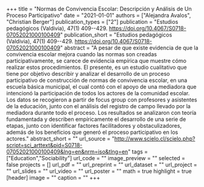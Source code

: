 +++
title = "Normas de Convivencia Escolar: Descripción y Análisis de Un Proceso Participativo"
date = "2021-01-01"
authors = ["Alejandra Avalos", "Christian Berger"]
publication_types = ["2"]
publication = "Estudios pedagógicos (Valdivia), 47(1) 409--429. https://doi.org/10.4067/S0718-07052021000100409"
publication_short = "Estudios pedagógicos (Valdivia), 47(1) 409--429. https://doi.org/10.4067/S0718-07052021000100409"
abstract = "A pesar de que existe evidencia de que la convivencia escolar mejora cuando las normas son creadas participativamente, se carece de evidencia empírica que muestre cómo realizar estos procedimientos. El presente, es un estudio cualitativo que tiene por objetivo describir y analizar el desarrollo de un proceso participativo de construcción de normas de convivencia escolar, en una escuela básica municipal, el cual contó con el apoyo de una mediadora que intencionó la participación de todos los actores de la comunidad escolar. Los datos se recogieron a partir de focus group con profesores y asistentes de la educación, junto con el análisis del registro de campo llevado por la mediadora durante todo el proceso. Los resultados se analizaron con teoría fundamentada y describen empíricamente el desarrollo de una serie de etapas, junto con identificar factores facilitadores y obstaculizadores, además de los beneficios que generó el proceso participativo en los actores."
abstract_short = ""
url_source = "http://www.scielo.cl/scielo.php?script=sci_arttext&pid=S0718-07052021000100409&lng=en&nrm=iso&tlng=en"
tags = ["Education","Sociability"]
url_code = ""
image_preview = ""
selected = false
projects = []
url_pdf = ""
url_preprint = ""
url_dataset = ""
url_project = ""
url_slides = ""
url_video = ""
url_poster = ""
math = true
highlight = true
[header]
image = ""
caption = ""
+++
